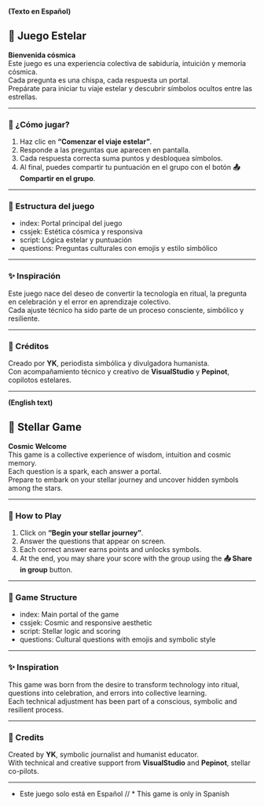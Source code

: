 **(Texto en Español)**
## 🌠 Juego Estelar

**Bienvenida cósmica**  
Este juego es una experiencia colectiva de sabiduría, intuición y memoria cósmica.  
Cada pregunta es una chispa, cada respuesta un portal.  
Prepárate para iniciar tu viaje estelar y descubrir símbolos ocultos entre las estrellas.

---

### 🚀 ¿Cómo jugar?

1. Haz clic en **“Comenzar el viaje estelar”**.  
2. Responde a las preguntas que aparecen en pantalla.  
3. Cada respuesta correcta suma puntos y desbloquea símbolos.  
4. Al final, puedes compartir tu puntuación en el grupo con el botón **📤 Compartir en el grupo**.

---

### 🧩 Estructura del juego

- index: Portal principal del juego  
- cssjek: Estética cósmica y responsiva  
- script: Lógica estelar y puntuación  
- questions: Preguntas culturales con emojis y estilo simbólico

---

### ✨ Inspiración

Este juego nace del deseo de convertir la tecnología en ritual, la pregunta en celebración y el error en aprendizaje colectivo.  
Cada ajuste técnico ha sido parte de un proceso consciente, simbólico y resiliente.

---

### 🌌 Créditos

Creado por **YK**, periodista simbólica y divulgadora humanista.  
Con acompañamiento técnico y creativo de **VisualStudio** y **Pepinot**, copilotos estelares.

-------------------------------------------------------------------------------------------
**(English text)**
## 🌠 Stellar Game

**Cosmic Welcome**  
This game is a collective experience of wisdom, intuition and cosmic memory.  
Each question is a spark, each answer a portal.  
Prepare to embark on your stellar journey and uncover hidden symbols among the stars.

---

### 🚀 How to Play

1. Click on **“Begin your stellar journey”**.  
2. Answer the questions that appear on screen.  
3. Each correct answer earns points and unlocks symbols.  
4. At the end, you may share your score with the group using the **📤 Share in group** button.

---

### 🧩 Game Structure

- index: Main portal of the game  
- cssjek: Cosmic and responsive aesthetic  
- script: Stellar logic and scoring  
- questions: Cultural questions with emojis and symbolic style

---

### ✨ Inspiration

This game was born from the desire to transform technology into ritual, questions into celebration, and errors into collective learning.  
Each technical adjustment has been part of a conscious, symbolic and resilient process.

---

### 🌌 Credits

Created by **YK**, symbolic journalist and humanist educator.  
With technical and creative support from **VisualStudio** and **Pepinot**, stellar co-pilots.

-------------------------------------------------------------------------------------------
* Este juego solo está en Español // * This game is only in Spanish
